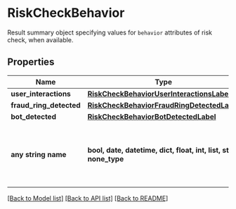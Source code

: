 # RiskCheckBehavior

Result summary object specifying values for `behavior` attributes of risk check, when available.

## Properties
Name | Type | Description | Notes
------------ | ------------- | ------------- | -------------
**user_interactions** | [**RiskCheckBehaviorUserInteractionsLabel**](RiskCheckBehaviorUserInteractionsLabel.md) |  | 
**fraud_ring_detected** | [**RiskCheckBehaviorFraudRingDetectedLabel**](RiskCheckBehaviorFraudRingDetectedLabel.md) |  | 
**bot_detected** | [**RiskCheckBehaviorBotDetectedLabel**](RiskCheckBehaviorBotDetectedLabel.md) |  | 
**any string name** | **bool, date, datetime, dict, float, int, list, str, none_type** | any string name can be used but the value must be the correct type | [optional]

[[Back to Model list]](../README.md#documentation-for-models) [[Back to API list]](../README.md#documentation-for-api-endpoints) [[Back to README]](../README.md)


